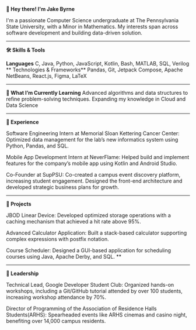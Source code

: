 **👋 Hey there! I'm Jake Byrne**

I'm a passionate Computer Science undergraduate at The Pennsylvania State University, with a Minor in Mathematics. My interests span across software development and building data-driven solution. 

------------------------------------------

**🛠️ Skills & Tools**

**Languages**
C, Java, Python, JavaScript, Kotlin, Bash, MATLAB, SQL, Verilog
**
Technologies & Frameworks**
Pandas, Git, Jetpack Compose, Apache NetBeans, React.js, Figma, LaTeX

---

**🌱 What I’m Currently Learning**
Advanced algorithms and data structures to refine problem-solving techniques.
Expanding my knowledge in Cloud and Data Science

---

**💼 Experience**

Software Engineering Intern at Memorial Sloan Kettering Cancer Center:
Optimized data management for the lab’s new informatics system using Python, Pandas, and SQL.


Mobile App Development Intern at NeverFlame: Helped build and implement features for the company’s mobile app using Kotlin and Android Studio.

Co-Founder at SupPSU: Co-created a campus event discovery platform, increasing student engagement.
Designed the front-end architecture and developed strategic business plans for growth.

---

**🔨 Projects**

JBOD Linear Device: Developed optimized storage operations with a caching mechanism that achieved a hit rate above 95%.

Advanced Calculator Application: Built a stack-based calculator supporting complex expressions with postfix notation.

Course Scheduler: Designed a GUI-based application for scheduling courses using Java, Apache Derby, and SQL.
**

---

**📢 Leadership**

Technical Lead, Google Developer Student Club:
Organized hands-on workshops, including a Git/GitHub tutorial attended by over 100 students, increasing workshop attendance by 70%.

Director of Programming of the Association of Residence Halls Students(ARHS):
Spearheaded events like ARHS cinemas and casino night, benefiting over 14,000 campus residents.


